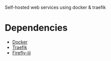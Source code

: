 Self-hosted web services using docker & traefik

# Dependencies
* [Docker](https://www.docker.com/)
* [Traefik](https://traefik.io/)
* [Firefly-iii](https://www.firefly-iii.org/)
